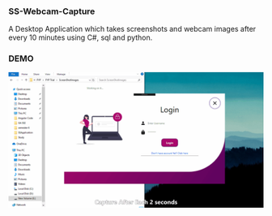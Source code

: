 ### SS-Webcam-Capture

A Desktop Application which takes screenshots and webcam images after every 10 minutes using C#, sql and python.

### DEMO

![demo](https://github.com/MARIA-AZRAR/SS-Webcam-Capture/blob/master/demo.gif)
